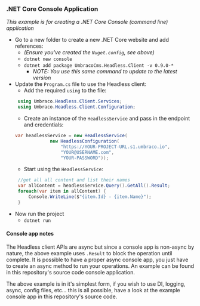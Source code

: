 ### .NET Core Console Application

_This example is for creating a .NET Core Console (command line) application_

* Go to a new folder to create a new .NET Core website and add references:
   * _(Ensure you've created the `Nuget.config`, see above)_
   * `dotnet new console`
   * `dotnet add package UmbracoCms.Headless.Client -v 0.9.0-*`
      * _NOTE: You use this same command to update to the latest version_
* Update the `Program.cs` file to use the Headless client:
   * Add the required `using` to the file:
   ```cs
    using Umbraco.Headless.Client.Services;
    using Umbraco.Headless.Client.Configuration;
   ```
   * Create an instance of the `HeadlessService` and pass in the endpoint and credentials:
   ```cs
   var headlessService = new HeadlessService(
                new HeadlessConfiguration(
                    "https://YOUR-PROJECT-URL.s1.umbraco.io",
                    "YOUR@USERNAME.com",
                    "YOUR-PASSWORD"));
   ```
   * Start using the `HeadlessService`:
   ```cs
    //get all all content and list their names
    var allContent = headlessService.Query().GetAll().Result;
    foreach(var item in allContent) {
        Console.WriteLine($"{item.Id} - {item.Name}");
    }
   ```
* Now run the project
   * `dotnet run`

#### Console app notes

The Headless client APIs are async but since a console app is non-async by nature, the above example uses `.Result` to block the operation until complete. It is possible to have a proper async console app, you just have to create an async method to run your operations. An example can be found in this repository's source code console application.

The above example is in it's simplest form, if you wish to use DI, logging, async, config files, etc... this is all possible, have a look at the example console app in this repository's source code.